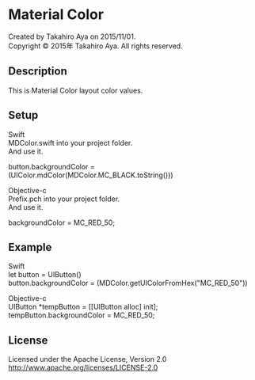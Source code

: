 # Material Color
Created by Takahiro Aya on 2015/11/01.  
Copyright © 2015年 Takahiro Aya. All rights reserved.  
  
## Description
This is Material Color layout color values.
  
## Setup
Swift  
 MDColor.swift into your project folder.  
 And use it.  
  
 button.backgroundColor = (UIColor.mdColor(MDColor.MC_BLACK.toString()))  
  
Objective-c  
 Prefix.pch into your project folder.  
 And use it.  
  
 backgroundColor = MC_RED_50;  

## Example
Swift  
let button = UIButton()  
button.backgroundColor = (MDColor.getUIColorFromHex("MC_RED_50"))  
  
Objective-c  
UIButton *tempButton = [[UIButton alloc] init];  
tempButton.backgroundColor = MC_RED_50;  
  
## License
Licensed under the Apache License, Version 2.0  
http://www.apache.org/licenses/LICENSE-2.0  
  